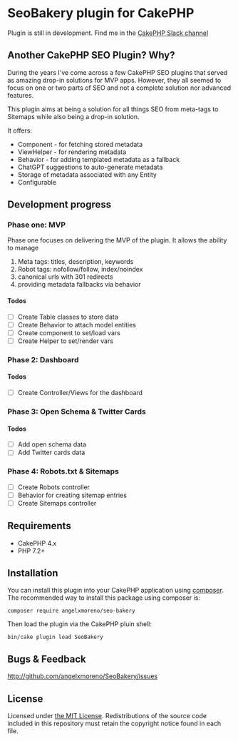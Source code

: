 # SeoBakery plugin for CakePHP
Plugin is still in development. Find me in the [CakePHP Slack channel](https://cakesf.slack.com/archives/D267RHJAH)

## Another CakePHP SEO Plugin? Why?
During the years I've come across a few CakePHP SEO plugins that served as amazing drop-in solutions for MVP apps. However,
they all seemed to focus on one or two parts of SEO and not a complete solution nor advanced features.

This plugin aims at being a solution for all things SEO from meta-tags to Sitemaps while also being a drop-in solution.

It offers:
- Component - for fetching stored metadata
- ViewHelper - for rendering metadata
- Behavior - for adding templated metadata as a fallback
- ChatGPT suggestions to auto-generate metadata
- Storage of metadata associated with any Entity
- Configurable


## Development progress
### Phase one: MVP
Phase one focuses on delivering the MVP of the plugin. It allows the ability to manage
1. Meta tags: titles, description, keywords
2. Robot tags: nofollow/follow, index/noindex
3. canonical urls with 301 redirects
4. providing metadata fallbacks via behavior
#### Todos
- [ ] Create Table classes to store data
- [ ] Create Behavior to attach model entities
- [ ] Create component to set/load vars
- [ ] Create Helper to set/render vars

### Phase 2: Dashboard
#### Todos
- [ ] Create Controller/Views for the dashboard

### Phase 3: Open Schema & Twitter Cards
#### Todos
- [ ] Add open schema data
- [ ] Add Twitter cards data

### Phase 4: Robots.txt & Sitemaps
- [ ] Create Robots controller
- [ ] Behavior for creating sitemap entries
- [ ] Create Sitemaps controller

## Requirements
- CakePHP 4.x
- PHP 7.2+

## Installation
You can install this plugin into your CakePHP application using [composer](https://getcomposer.org).
The recommended way to install this package using composer is:
```
composer require angelxmoreno/seo-bakery
```
Then load the plugin via the CakePHP pluin shell:
```
bin/cake plugin load SeoBakery
```

## Bugs & Feedback
http://github.com/angelxmoreno/SeoBakery/issues

## License
Licensed under [the MIT License](https://opensource.org/license/mit/). Redistributions of the source code included in
this repository must retain the copyright notice found in each file.
